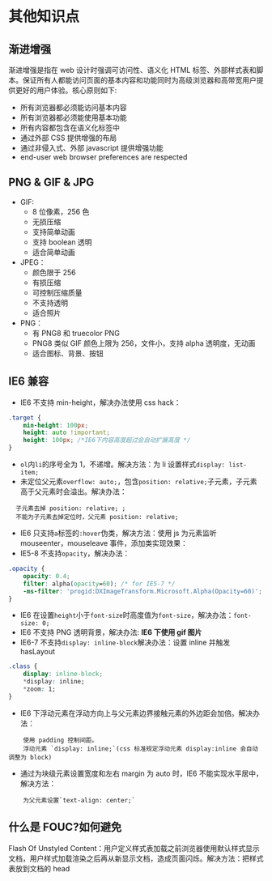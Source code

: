 # 其他知识点

## 渐进增强

渐进增强是指在 web 设计时强调可访问性、语义化 HTML 标签、外部样式表和脚本。保证所有人都能访问页面的基本内容和功能同时为高级浏览器和高带宽用户提供更好的用户体验。核心原则如下:

- 所有浏览器都必须能访问基本内容
- 所有浏览器都必须能使用基本功能
- 所有内容都包含在语义化标签中
- 通过外部 CSS 提供增强的布局
- 通过非侵入式、外部 javascript 提供增强功能
- end-user web browser preferences are respected

## PNG & GIF & JPG

- GIF:
  - 8 位像素，256 色
  - 无损压缩
  - 支持简单动画
  - 支持 boolean 透明
  - 适合简单动画
- JPEG：
  - 颜色限于 256
  - 有损压缩
  - 可控制压缩质量
  - 不支持透明
  - 适合照片
- PNG：
  - 有 PNG8 和 truecolor PNG
  - PNG8 类似 GIF 颜色上限为 256，文件小，支持 alpha 透明度，无动画
  - 适合图标、背景、按钮

## IE6 兼容

- IE6 不支持 min-height，解决办法使用 css hack：

```css
.target {
	min-height: 100px;
	height: auto !important;
	height: 100px; /*IE6下内容高度超过会自动扩展高度 */
}
```

- `ol`内`li`的序号全为 1，不递增。解决方法：为 li 设置样式`display: list-item;`
- 未定位父元素`overflow: auto;`，包含`position: relative;`子元素，子元素高于父元素时会溢出。解决办法：

```text
  子元素去掉 position: relative; ;
  不能为子元素去掉定位时，父元素 position: relative;
```

- IE6 只支持`a`标签的`:hover`伪类，解决方法：使用 js 为元素监听 mouseenter，mouseleave 事件，添加类实现效果：
- IE5-8 不支持`opacity`，解决办法：

```css
.opacity {
	opacity: 0.4;
	filter: alpha(opacity=60); /* for IE5-7 */
	-ms-filter: 'progid:DXImageTransform.Microsoft.Alpha(Opacity=60)'; /* for IE 8*/
}
```

- IE6 在设置`height`小于`font-size`时高度值为`font-size`，解决办法：`font-size: 0;`
- IE6 不支持 PNG 透明背景，解决办法: **IE6 下使用 gif 图片**
- IE6-7 不支持`display: inline-block`解决办法：设置 inline 并触发 hasLayout

```css
.class {
	display: inline-block;
	*display: inline;
	*zoom: 1;
}
```

- IE6 下浮动元素在浮动方向上与父元素边界接触元素的外边距会加倍。解决办法：

```text
    使用 padding 控制间距。
    浮动元素 `display: inline;`(css 标准规定浮动元素 display:inline 会自动调整为 block)
```

- 通过为块级元素设置宽度和左右 margin 为 auto 时，IE6 不能实现水平居中，解决方法：

```text
    为父元素设置`text-align: center;`
```

## 什么是 FOUC?如何避免

Flash Of Unstyled Content：用户定义样式表加载之前浏览器使用默认样式显示文档，用户样式加载渲染之后再从新显示文档，造成页面闪烁。解决方法：把样式表放到文档的 head
